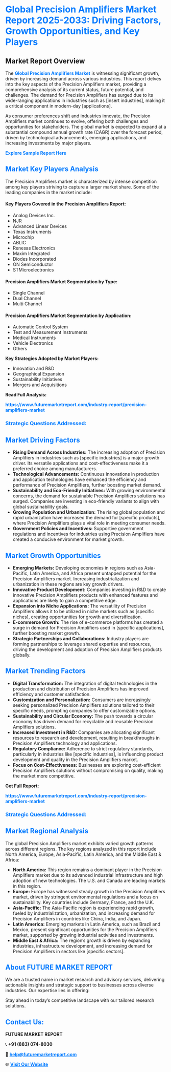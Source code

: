 <h1 style="color: #007BFF;">Global Precision Amplifiers Market Report 2025-2033: Driving Factors, Growth Opportunities, and Key Players</h1>

<section id="overview">
<h2>Market Report Overview</h2>
<p>The <a href="https://www.futuremarketreport.com/industry-report/precision-amplifiers-market" style="color: #007BFF; text-decoration: none;"><strong>Global Precision Amplifiers Market</strong></a> is witnessing significant growth, driven by increasing demand across various industries. This report delves into the key aspects of the Precision Amplifiers market, providing a comprehensive analysis of its current status, future potential, and challenges. The demand for Precision Amplifiers has surged due to its wide-ranging applications in industries such as [insert industries], making it a critical component in modern-day [applications].</p>
<p>As consumer preferences shift and industries innovate, the Precision Amplifiers market continues to evolve, offering both challenges and opportunities for stakeholders. The global market is expected to expand at a substantial compound annual growth rate (CAGR) over the forecast period, driven by technological advancements, emerging applications, and increasing investments by major players.</p>
</section>

<section id="overview">
<p><a href="https://www.futuremarketreport.com/request-sample/reportId=75114" style="color: #007BFF; text-decoration: none;"><strong>Explore Sample Report Here</strong></a></p>
</section>

<section id="key-players">
<h2 style="color: #007BFF;">Market Key Players Analysis</h2>
<p>The Precision Amplifiers market is characterized by intense competition among key players striving to capture a larger market share. Some of the leading companies in the market include:</p>
<h4>Key Players Covered in the Precision Amplifiers Report:</h4>
<ul><li>Analog Devices Inc.</li><li>NJR</li><li>Advanced Linear Devices</li><li>Texas Instruments</li><li>Microchip</li><li>ABLIC</li><li>Renesas Electronics</li><li>Maxim Integrated</li><li>Diodes Incorporated</li><li>ON Semiconductor</li><li>STMicroelectronics</li></ul>
<h4>Precision Amplifiers Market Segmentation by Type:</h4>
<ul><li>Single Channel</li><li>Dual Channel</li><li>Multi Channel</li></ul>

<h4>Precision Amplifiers Market Segmentation by Application:</h4>
<ul><li>Automatic Control System</li><li>Test and Measurement Instruments</li><li>Medical Instruments</li><li>Vehicle Electronics</li><li>Others</li></ul>
<p><strong>Key Strategies Adopted by Market Players:</strong></p>
<ul>
<li>Innovation and R&D</li>
<li>Geographical Expansion</li>
<li>Sustainability Initiatives</li>
<li>Mergers and Acquisitions</li>
</ul>
</section>

<section>
<p><strong>Read Full Analysis: </strong></p><a href="https://www.futuremarketreport.com/industry-report/precision-amplifiers-market" style="color: #007BFF; text-decoration: none;"><strong>https://www.futuremarketreport.com/industry-report/precision-amplifiers-market</strong></a>
<h3 style="color: #007BFF;">Strategic Questions Addressed:</h3>
</section>

<section id="driving-factors">
<h2 style="color: #007BFF;">Market Driving Factors</h2>
<ul>
<li><strong>Rising Demand Across Industries:</strong> The increasing adoption of Precision Amplifiers in industries such as [specific industries] is a major growth driver. Its versatile applications and cost-effectiveness make it a preferred choice among manufacturers.</li>
<li><strong>Technological Advancements:</strong> Continuous innovations in production and application technologies have enhanced the efficiency and performance of Precision Amplifiers, further boosting market demand.</li>
<li><strong>Sustainability and Eco-Friendly Initiatives:</strong> With growing environmental concerns, the demand for sustainable Precision Amplifiers solutions has surged. Companies are investing in eco-friendly variants to align with global sustainability goals.</li>
<li><strong>Growing Population and Urbanization:</strong> The rising global population and rapid urbanization have increased the demand for [specific products], where Precision Amplifiers plays a vital role in meeting consumer needs.</li>
<li><strong>Government Policies and Incentives:</strong> Supportive government regulations and incentives for industries using Precision Amplifiers have created a conducive environment for market growth.</li>
</ul>
</section>

<section id="growth-opportunities">
<h2 style="color: #007BFF;">Market Growth Opportunities</h2>
<ul>
<li><strong>Emerging Markets:</strong> Developing economies in regions such as Asia-Pacific, Latin America, and Africa present untapped potential for the Precision Amplifiers market. Increasing industrialization and urbanization in these regions are key growth drivers.</li>
<li><strong>Innovative Product Development:</strong> Companies investing in R&D to create innovative Precision Amplifiers products with enhanced features and applications are likely to gain a competitive edge.</li>
<li><strong>Expansion into Niche Applications:</strong> The versatility of Precision Amplifiers allows it to be utilized in niche markets such as [specific niches], creating opportunities for growth and diversification.</li>
<li><strong>E-commerce Growth:</strong> The rise of e-commerce platforms has created a surge in demand for Precision Amplifiers used in [specific applications], further boosting market growth.</li>
<li><strong>Strategic Partnerships and Collaborations:</strong> Industry players are forming partnerships to leverage shared expertise and resources, driving the development and adoption of Precision Amplifiers products globally.</li>
</ul>
</section>

<section id="trending-factors">
<h2 style="color: #007BFF;">Market Trending Factors</h2>
<ul>
<li><strong>Digital Transformation:</strong> The integration of digital technologies in the production and distribution of Precision Amplifiers has improved efficiency and customer satisfaction.</li>
<li><strong>Customization and Personalization:</strong> Consumers are increasingly seeking personalized Precision Amplifiers solutions tailored to their specific needs, prompting companies to offer customizable options.</li>
<li><strong>Sustainability and Circular Economy:</strong> The push towards a circular economy has driven demand for recyclable and reusable Precision Amplifiers solutions.</li>
<li><strong>Increased Investment in R&D:</strong> Companies are allocating significant resources to research and development, resulting in breakthroughs in Precision Amplifiers technology and applications.</li>
<li><strong>Regulatory Compliance:</strong> Adherence to strict regulatory standards, particularly in industries like [specific industries], is influencing product development and quality in the Precision Amplifiers market.</li>
<li><strong>Focus on Cost-Effectiveness:</strong> Businesses are exploring cost-efficient Precision Amplifiers solutions without compromising on quality, making the market more competitive.</li>
</ul>
</section>

<section>
<p><strong>Get Full Report: </strong></p><a href="https://www.futuremarketreport.com/industry-report/precision-amplifiers-market" style="color: #007BFF; text-decoration: none;"><strong>https://www.futuremarketreport.com/industry-report/precision-amplifiers-market</strong></a>
<h3 style="color: #007BFF;">Strategic Questions Addressed:</h3>
</section>


<section id="regional-analysis">
<h2 style="color: #007BFF;">Market Regional Analysis</h2>
<p>The global Precision Amplifiers market exhibits varied growth patterns across different regions. The key regions analyzed in this report include North America, Europe, Asia-Pacific, Latin America, and the Middle East & Africa:</p>
<ul>
<li><strong>North America:</strong> This region remains a dominant player in the Precision Amplifiers market due to its advanced industrial infrastructure and high adoption of new technologies. The U.S. and Canada are leading markets in this region.</li>
<li><strong>Europe:</strong> Europe has witnessed steady growth in the Precision Amplifiers market, driven by stringent environmental regulations and a focus on sustainability. Key countries include Germany, France, and the U.K.</li>
<li><strong>Asia-Pacific:</strong> The Asia-Pacific region is experiencing rapid growth, fueled by industrialization, urbanization, and increasing demand for Precision Amplifiers in countries like China, India, and Japan.</li>
<li><strong>Latin America:</strong> Emerging markets in Latin America, such as Brazil and Mexico, present significant opportunities for the Precision Amplifiers market, supported by growing industrial activities and investments.</li>
<li><strong>Middle East & Africa:</strong> The region’s growth is driven by expanding industries, infrastructure development, and increasing demand for Precision Amplifiers in sectors like [specific sectors].</li>
</ul>
</section>

<footer>
<h2 style="color: #007BFF;">About FUTURE MARKET REPORT</h2>
<p>We are a trusted name in market research and advisory services, delivering actionable insights and strategic support to businesses across diverse industries. Our expertise lies in offering:</p>

<p>Stay ahead in today’s competitive landscape with our tailored research solutions.</p>

<h2 style="color: #007BFF;">Contact Us:</h2>
<p><strong>FUTURE MARKET REPORT</strong></p>
<p>📞 <strong>+91 (883) 074-8030</strong></p>
<p>📧 <strong><a href="mailto:help@futuremarketreport.com" style="color: #007BFF;">help@futuremarketreport.com</a></strong></p>
<p>🌐 <strong><a href="https://www.futuremarketreport.com/" style="color: #007BFF;">Visit Our Website</a></strong></p>
</footer>